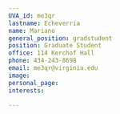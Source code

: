 ```yaml
---
UVA_id: me3qr
lastname: Echeverria
name: Mariano
general_position: gradstudent
position: Graduate Student
office: 114 Kerchof Hall
phone: 434-243-8698
email: me3qr@virginia.edu
image:
personal_page:
interests:

---
```

